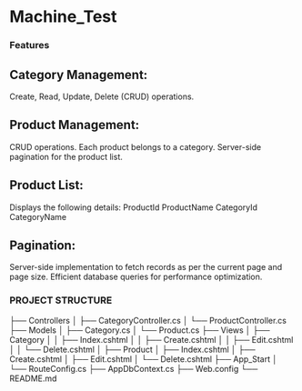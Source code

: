# Machine_Test



### Features
 ## Category Management:
Create, Read, Update, Delete (CRUD) operations.


##  Product Management:
CRUD operations.
Each product belongs to a category.
Server-side pagination for the product list.


 ## Product List:
Displays the following details:
ProductId
ProductName
CategoryId
CategoryName

## Pagination:
Server-side implementation to fetch records as per the current page and page size.
Efficient database queries for performance optimization.

 ###   PROJECT STRUCTURE 

 
├── Controllers
│   ├── CategoryController.cs
│   └── ProductController.cs
├── Models
│   ├── Category.cs
│   └── Product.cs
├── Views
│   ├── Category
│   │   ├── Index.cshtml
│   │   ├── Create.cshtml
│   │   ├── Edit.cshtml
│   │   └── Delete.cshtml
│   ├── Product
│       ├── Index.cshtml
│       ├── Create.cshtml
│       ├── Edit.cshtml
│       └── Delete.cshtml
├── App_Start
│   └── RouteConfig.cs
├── AppDbContext.cs
├── Web.config
└── README.md

